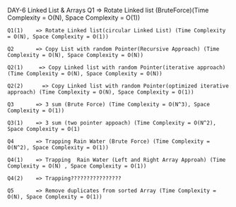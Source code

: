 DAY-6 Linked List & Arrays
    Q1       => Rotate Linked list (BruteForce)(Time Complexity = O(N), Space Complexity = O(1))

    Q1(1)    => Rotate Linked list(circular Linked List) (Time Complexity = O(N), Space Complexity = O(1)) 

    Q2       => Copy List with random Pointer(Recursive Approach) (Time Complexity = O(N), Space Complexity = O(N))

    Q2(1)     => Copy Linked list with random Pointer(iterative approach) (Time Complexity = O(N), Space Complexity = O(N))

    Q2(2)      => Copy Linked list with random Pointer(optimized iterative approach) (Time Complexity = O(N), Space Complexity = O(1))

    Q3       => 3 sum (Brute Force) (Time Complexity = O(N^3), Space Complexity = O(1))

    Q3(1)    => 3 sum (two pointer appoach) (Time Complexity = O(N^2), Space Complexity = O(1)

    Q4       => Trapping Rain Water (Brute Force) (Time Complexity = O(N^2), Space Complexity = O(1))

    Q4(1)    => Trapping  Rain Water (Left and Right Array Approah) (Time Complexity = O(N) , Space Complexity = O(1))

    Q4(2)    => Trapping????????????????

    Q5       => Remove duplicates from sorted Array (Time Complexity = O(N), Space Complexity = O(1))

    